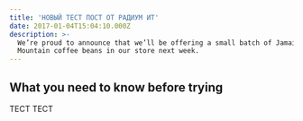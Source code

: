 ```yaml
---
title: 'НОВЫЙ ТЕСТ ПОСТ ОТ РАДИУМ ИТ'
date: 2017-01-04T15:04:10.000Z
description: >-
  We’re proud to announce that we’ll be offering a small batch of Jamaica Blue
  Mountain coffee beans in our store next week.
---
```



## What you need to know before trying

ТЕСТ ТЕСТ
